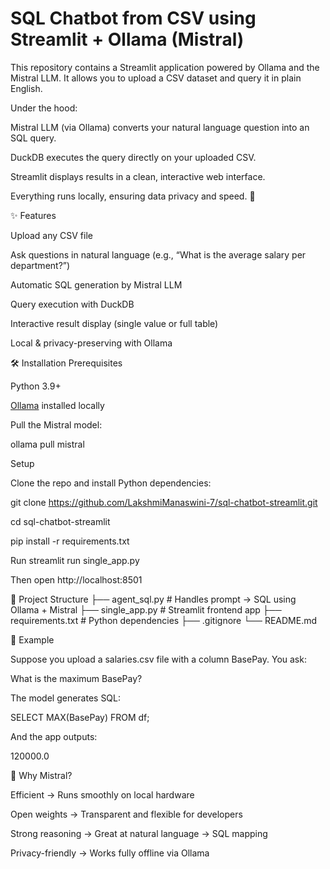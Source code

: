 # SQL Chatbot from CSV using Streamlit + Ollama (Mistral)
This repository contains a Streamlit application powered by Ollama and the Mistral LLM.
It allows you to upload a CSV dataset and query it in plain English.

Under the hood:

Mistral LLM (via Ollama) converts your natural language question into an SQL query.

DuckDB executes the query directly on your uploaded CSV.

Streamlit displays results in a clean, interactive web interface.

Everything runs locally, ensuring data privacy and speed. 🚀

✨ Features

Upload any CSV file

Ask questions in natural language (e.g., “What is the average salary per department?”)

Automatic SQL generation by Mistral LLM

Query execution with DuckDB

Interactive result display (single value or full table)

Local & privacy-preserving with Ollama

🛠️ Installation
Prerequisites

Python 3.9+

 [Ollama](https://ollama.ai/download) 
 installed locally

Pull the Mistral model:

ollama pull mistral

Setup

Clone the repo and install Python dependencies:

git clone https://github.com/LakshmiManaswini-7/sql-chatbot-streamlit.git

cd sql-chatbot-streamlit

pip install -r requirements.txt

Run
streamlit run single_app.py


Then open http://localhost:8501
 

📂 Project Structure
├── agent_sql.py        # Handles prompt → SQL using Ollama + Mistral
├── single_app.py       # Streamlit frontend app
├── requirements.txt    # Python dependencies
├── .gitignore
└── README.md

📖 Example

Suppose you upload a salaries.csv file with a column BasePay.
You ask:

What is the maximum BasePay?


The model generates SQL:

SELECT MAX(BasePay) FROM df;


And the app outputs:

120000.0

🤖 Why Mistral?

Efficient → Runs smoothly on local hardware

Open weights → Transparent and flexible for developers

Strong reasoning → Great at natural language → SQL mapping

Privacy-friendly → Works fully offline via Ollama

